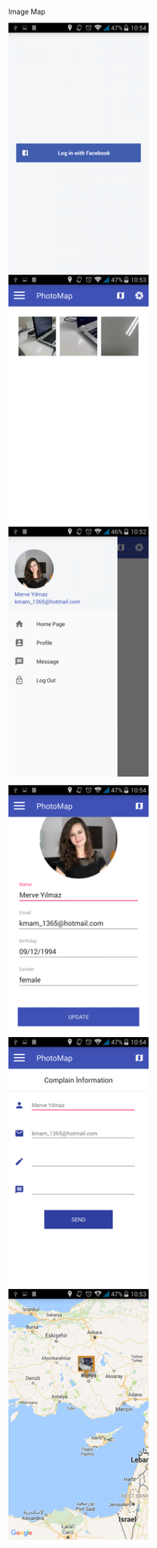Image Map

<img src="https://github.com/merveylmz/ScreenShots/blob/master/Android/Screenshot_2017-07-27-10-54-36.png" width="280"> <img src="https://github.com/merveylmz/ScreenShots/blob/master/Android/Screenshot_2017-07-27-10-53-57.png" width="280"> <img src="https://github.com/merveylmz/ScreenShots/blob/master/Android/Screenshot_2017-07-27-10-52-59.png" width="280"> 

<img src="https://github.com/merveylmz/ScreenShots/blob/master/Android/Screenshot_2017-07-27-10-54-13.png" width="280"> <img src="https://github.com/merveylmz/ScreenShots/blob/master/Android/Screenshot_2017-07-27-10-54-25.png" width="280"> <img src="https://github.com/merveylmz/ScreenShots/blob/master/Android/Screenshot_2017-07-27-10-53-23.png" width="280">
